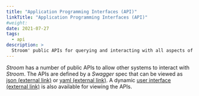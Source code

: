 ```yaml
---
title: "Application Programming Interfaces (API)"
linkTitle: "Application Programming Interfaces (API)"
#weight:
date: 2021-07-27
tags:
  - api
description: >
  Stroom' public APIs for querying and interacting with all aspects of Stroom.
---
```


_Stroom_ has a number of public APIs to allow other systems to interact with _Stroom_.
The APIs are defined by a _Swagger_ spec that can be viewed as [json (external link)](https://gchq.github.io/stroom/swagger.json) or [yaml (external link)](https://gchq.github.io/stroom/swagger.yaml).
A dynamic [user interface (external link)](https://gchq.github.io/stroom/) is also available for viewing the APIs.

